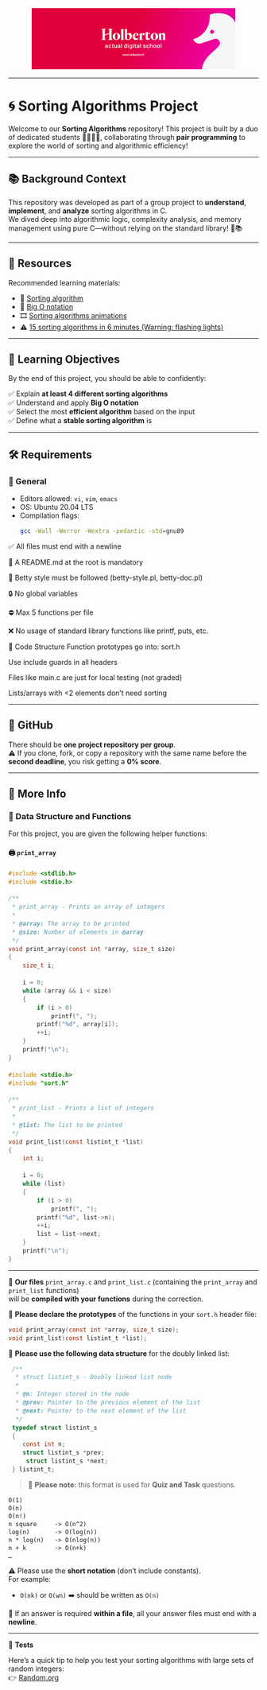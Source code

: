 <div align="center"><img src="https://github.com/ksyv/holbertonschool-web_front_end/blob/main/baniere_holberton.png"></div>

---

# 🌀 Sorting Algorithms Project

Welcome to our **Sorting Algorithms** repository! This project is built by a duo of dedicated students 👩‍💻👨‍💻, collaborating through **pair programming** to explore the world of sorting and algorithmic efficiency!

---

## 📚 Background Context

This repository was developed as part of a group project to **understand**, **implement**, and **analyze** sorting algorithms in C.  
We dived deep into algorithmic logic, complexity analysis, and memory management using pure C—without relying on the standard library! 🚫📚

---

## 🔗 Resources

Recommended learning materials:

- 📄 [Sorting algorithm](https://en.wikipedia.org/wiki/Sorting_algorithm)  
- 🧠 [Big O notation](https://en.wikipedia.org/wiki/Big_O_notation)  
- 🎞️ [Sorting algorithms animations](https://www.toptal.com/developers/sorting-algorithms)  
- ⚠️ [15 sorting algorithms in 6 minutes (Warning: flashing lights)](https://www.youtube.com/watch?v=kPRA0W1kECg)

---

## 🎯 Learning Objectives

By the end of this project, you should be able to confidently:

✅ Explain **at least 4 different sorting algorithms**  
✅ Understand and apply **Big O notation**  
✅ Select the most **efficient algorithm** based on the input  
✅ Define what a **stable sorting algorithm** is

---

## 🛠️ Requirements

### 💾 General

- Editors allowed: `vi`, `vim`, `emacs`
- OS: Ubuntu 20.04 LTS
- Compilation flags:
  ```bash
  gcc -Wall -Werror -Wextra -pedantic -std=gnu89
✅ All files must end with a newline

📝 A README.md at the root is mandatory

🧼 Betty style must be followed (betty-style.pl, betty-doc.pl)

🔒 No global variables

⛔ Max 5 functions per file

❌ No usage of standard library functions like printf, puts, etc.

📁 Code Structure
Function prototypes go into: sort.h

Use include guards in all headers

Files like main.c are just for local testing (not graded)

Lists/arrays with <2 elements don’t need sorting

---

## 🐙 GitHub

There should be **one project repository per group**.  
⚠️ If you clone, fork, or copy a repository with the same name before the **second deadline**, you risk getting a **0% score**.

---

## 📎 More Info

### 📐 Data Structure and Functions

For this project, you are given the following helper functions:

#### 🖨️ `print_array`

```c
#include <stdlib.h>
#include <stdio.h>

/**
 * print_array - Prints an array of integers
 *
 * @array: The array to be printed
 * @size: Number of elements in @array
 */
void print_array(const int *array, size_t size)
{
    size_t i;

    i = 0;
    while (array && i < size)
    {
        if (i > 0)
            printf(", ");
        printf("%d", array[i]);
        ++i;
    }
    printf("\n");
}

#include <stdio.h>
#include "sort.h"

/**
 * print_list - Prints a list of integers
 *
 * @list: The list to be printed
 */
void print_list(const listint_t *list)
{
    int i;

    i = 0;
    while (list)
    {
        if (i > 0)
            printf(", ");
        printf("%d", list->n);
        ++i;
        list = list->next;
    }
    printf("\n");
}
```
---

 📂 **Our files** `print_array.c` and `print_list.c` (containing the `print_array` and `print_list` functions)  
 will be **compiled with your functions** during the correction.

📌 **Please declare the prototypes** of the functions in your `sort.h` header file:

 ```c
 void print_array(const int *array, size_t size);
 void print_list(const listint_t *list);
 ```

 🔁 **Please use the following data structure** for the doubly linked list:

```c
 /**
  * struct listint_s - Doubly linked list node
  *
  * @n: Integer stored in the node
  * @prev: Pointer to the previous element of the list
  * @next: Pointer to the next element of the list
  */
 typedef struct listint_s
 {
    const int n;
    struct listint_s *prev;
     struct listint_s *next;
 } listint_t;
 ```
 > 📝 **Please note:** this format is used for **Quiz and Task** questions.

 ```
 O(1)
 O(n)
 O(n!)
 n square     -> O(n^2)
 log(n)       -> O(log(n))
 n * log(n)   -> O(nlog(n))
 n + k        -> O(n+k)
 …
 ```

 ⚠️ Please use the **short notation** (don’t include constants).  
 For example:
 - `O(nk)` or `O(wn)` ➡️ should be written as `O(n)`

 📄 If an answer is required **within a file**, all your answer files must end with a **newline**.

---

 🧪 **Tests**

 Here’s a quick tip to help you test your sorting algorithms with large sets of random integers:  
 👉 [Random.org](https://www.random.org/integers/)


